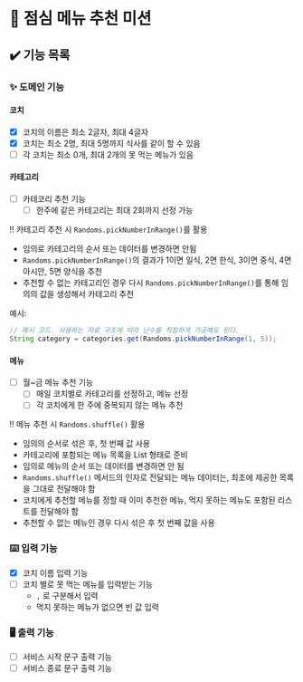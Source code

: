 # 🍱 점심 메뉴 추천 미션

## ✔️ 기능 목록

### ✨ 도메인 기능

#### 코치
  - [X] 코치의 이름은 최소 2글자, 최대 4글자
  - [X] 코치는 최소 2명, 최대 5명까지 식사를 같이 할 수 있음
  - [ ] 각 코치는 최소 0개, 최대 2개의 못 먹는 메뉴가 있음

#### 카테고리
- [ ] 카테코리 추천 기능
  - [ ] 한주에 같은 카테고리는 최대 2회까지 선정 가능  

‼️ 카테고리 추천 시 `Randoms.pickNumberInRange()`를 활용  
- 임의로 카테고리의 순서 또는 데이터를 변경하면 안됨
- `Randoms.pickNumberInRange()`의 결과가 1이면 일식, 2면 한식, 3이면 중식, 4면 아시안, 5면 양식을 추천
- 추천할 수 없는 카테고리인 경우 다시 `Randoms.pickNumberInRange()`를 통해 임의의 값을 생성해서 카테고리 추천

예시: 
  
```java
// 예시 코드. 사용하는 자료 구조에 따라 난수를 적절하게 가공해도 된다.
String category = categories.get(Randoms.pickNumberInRange(1, 5));
```

#### 메뉴
- [ ] 월~금 메뉴 추천 기능
    - [ ] 매일 코치별로 카테고리를 선정하고, 메뉴 선정
    - [ ] 각 코치에게 한 주에 중복되지 않는 메뉴 추천

‼️ 메뉴 추천 시 `Randoms.shuffle()` 활용
- 임의의 순서로 섞은 후, 첫 번째 값 사용
- 카테고리에 포함되는 메뉴 목록을 List<String> 형태로 준비
- 임의로 메뉴의 순서 또는 데이터를 변경하면 안 됨
- `Randoms.shuffle()` 메서드의 인자로 전달되는 메뉴 데이터는, 최초에 제공한 목록을 그대로 전달해야 함
- 코치에게 추천할 메뉴를 정할 때 이미 추천한 메뉴, 먹지 못하는 메뉴도 포함된 리스트를 전달해야 함
- 추천할 수 없는 메뉴인 경우 다시 섞은 후 첫 번째 값을 사용

### ⌨️ 입력 기능
- [X] 코치 이름 입력 기능
- [ ] 코치 별로 못 먹는 메뉴를 입력받는 기능
  - `,` 로 구분해서 입력
  - 먹지 못하는 메뉴가 없으면 빈 값 입력

### 🖥️ 출력 기능
- [ ] 서비스 시작 문구 출력 기능
- [ ] 서비스 종료 문구 출력 기능
